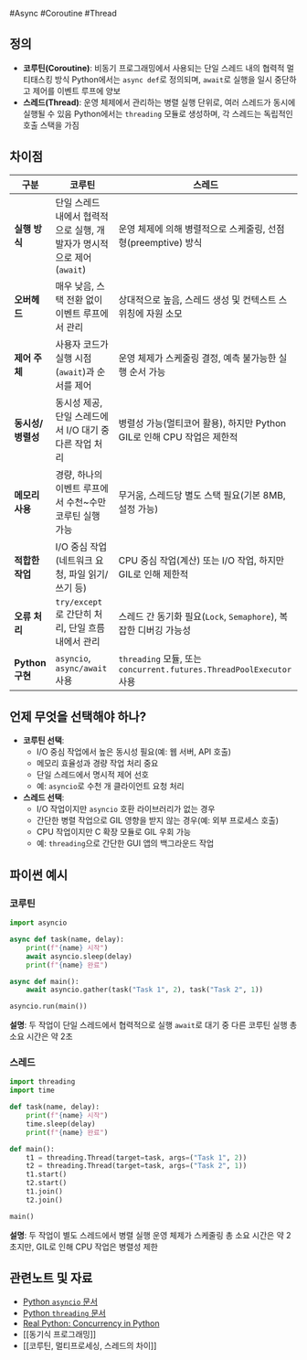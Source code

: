 #Async #Coroutine #Thread
## 정의
- **코루틴(Coroutine)**: 비동기 프로그래밍에서 사용되는 단일 스레드 내의 협력적 멀티태스킹 방식 Python에서는 `async def`로 정의되며, `await`로 실행을 일시 중단하고 제어를 이벤트 루프에 양보
- **스레드(Thread)**: 운영 체제에서 관리하는 병렬 실행 단위로, 여러 스레드가 동시에 실행될 수 있음 Python에서는 `threading` 모듈로 생성하며, 각 스레드는 독립적인 호출 스택을 가짐

## 차이점

| **구분**            | **코루틴**                                                                 | **스레드**                                                                 |
|---------------------|---------------------------------------------------------------------------|---------------------------------------------------------------------------|
| **실행 방식**       | 단일 스레드 내에서 협력적으로 실행, 개발자가 명시적으로 제어(`await`)        | 운영 체제에 의해 병렬적으로 스케줄링, 선점형(preemptive) 방식              |
| **오버헤드**        | 매우 낮음, 스택 전환 없이 이벤트 루프에서 관리                              | 상대적으로 높음, 스레드 생성 및 컨텍스트 스위칭에 자원 소모                |
| **제어 주체**       | 사용자 코드가 실행 시점(`await`)과 순서를 제어                              | 운영 체제가 스케줄링 결정, 예측 불가능한 실행 순서 가능                    |
| **동시성/병렬성**   | 동시성 제공, 단일 스레드에서 I/O 대기 중 다른 작업 처리                     | 병렬성 가능(멀티코어 활용), 하지만 Python GIL로 인해 CPU 작업은 제한적      |
| **메모리 사용**     | 경량, 하나의 이벤트 루프에서 수천~수만 코루틴 실행 가능                     | 무거움, 스레드당 별도 스택 필요(기본 8MB, 설정 가능)                      |
| **적합한 작업**     | I/O 중심 작업(네트워크 요청, 파일 읽기/쓰기 등)                            | CPU 중심 작업(계산) 또는 I/O 작업, 하지만 GIL로 인해 제한적                |
| **오류 처리**       | `try/except`로 간단히 처리, 단일 흐름 내에서 관리                          | 스레드 간 동기화 필요(`Lock`, `Semaphore`), 복잡한 디버깅 가능성           |
| **Python 구현**     | `asyncio`, `async/await` 사용                                              | `threading` 모듈, 또는 `concurrent.futures.ThreadPoolExecutor` 사용         |

## 언제 무엇을 선택해야 하나?
- **코루틴 선택**:
  - I/O 중심 작업에서 높은 동시성 필요(예: 웹 서버, API 호출)
  - 메모리 효율성과 경량 작업 처리 중요
  - 단일 스레드에서 명시적 제어 선호
  - 예: `asyncio`로 수천 개 클라이언트 요청 처리
- **스레드 선택**:
  - I/O 작업이지만 `asyncio` 호환 라이브러리가 없는 경우
  - 간단한 병렬 작업으로 GIL 영향을 받지 않는 경우(예: 외부 프로세스 호출)
  - CPU 작업이지만 C 확장 모듈로 GIL 우회 가능
  - 예: `threading`으로 간단한 GUI 앱의 백그라운드 작업

## 파이썬 예시

### 코루틴
```python
import asyncio

async def task(name, delay):
    print(f"{name} 시작")
    await asyncio.sleep(delay)
    print(f"{name} 완료")

async def main():
    await asyncio.gather(task("Task 1", 2), task("Task 2", 1))

asyncio.run(main())
```
**설명**: 두 작업이 단일 스레드에서 협력적으로 실행 `await`로 대기 중 다른 코루틴 실행 총 소요 시간은 약 2초

### 스레드
```python
import threading
import time

def task(name, delay):
    print(f"{name} 시작")
    time.sleep(delay)
    print(f"{name} 완료")

def main():
    t1 = threading.Thread(target=task, args=("Task 1", 2))
    t2 = threading.Thread(target=task, args=("Task 2", 1))
    t1.start()
    t2.start()
    t1.join()
    t2.join()

main()
```
**설명**: 두 작업이 별도 스레드에서 병렬 실행 운영 체제가 스케줄링 총 소요 시간은 약 2초지만, GIL로 인해 CPU 작업은 병렬성 제한

## 관련노트 및 자료
- [Python `asyncio` 문서](https://docs.python.org/3/library/asyncio.html)
- [Python `threading` 문서](https://docs.python.org/3/library/threading.html)
- [Real Python: Concurrency in Python](https://realpython.com/python-concurrency/)
- [[동기식 프로그래밍]]
- [[코루틴, 멀티프로세싱, 스레드의 차이]]